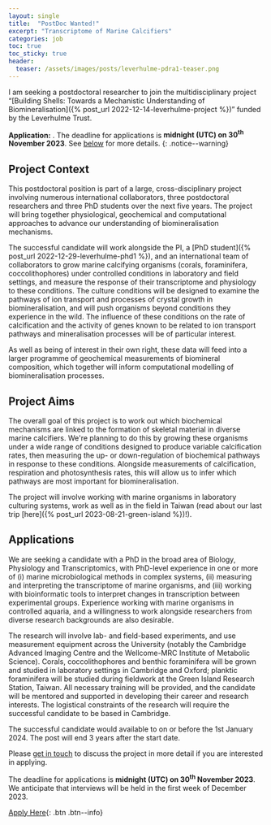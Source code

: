 ```yaml
---
layout: single
title:  "PostDoc Wanted!"
excerpt: "Transcriptome of Marine Calcifiers"
categories: job
toc: true
toc_sticky: true
header:
  teaser: /assets/images/posts/leverhulme-pdra1-teaser.png
---
```


I am seeking a postdoctoral researcher to join the multidisciplinary project “[Building Shells: Towards a Mechanistic Understanding of Biomineralisation]({% post_url 2022-12-14-leverhulme-project %})” funded by the Leverhulme Trust.

**Application:** . The deadline for applications is **midnight (UTC) on 30<sup>th</sup> November 2023**. See [below](#applications) for more details.
{: .notice--warning}

## Project Context

This postdoctoral position is part of a large, cross-disciplinary project involving numerous international collaborators, three postdoctoral researchers and three PhD students over the next five years.
The project will bring together physiological, geochemical and computational approaches to advance our understanding of biomineralisation mechanisms.

The successful candidate will work alongside the PI, a [PhD student]({% post_url 2022-12-29-leverhulme-phd1 %}), and an international team of collaborators to grow marine calcifying organisms (corals, foraminifera, coccolithophores) under controlled conditions in laboratory and field settings, and measure the response of their transcriptome and physiology to these conditions.
The culture conditions will be designed to examine the pathways of ion transport and processes of crystal growth in biomineralisation, and will push organisms beyond conditions they experience in the wild.
The influence of these conditions on the rate of calcification and the activity of genes known to be related to ion transport pathways and mineralisation processes will be of particular interest.

As well as being of interest in their own right, these data will feed into a larger programme of geochemical measurements of biomineral composition, which together will inform computational modelling of biomineralisation processes.

## Project Aims

The overall goal of this project is to work out which biochemical mechanisms are linked to the formation of skeletal material in diverse marine calcifiers.
We're planning to do this by growing these organisms under a wide range of conditions designed to produce variable calcification rates, then measuring the up- or down-regulation of biochemical pathways in response to these conditions.
Alongside measurements of calcification, respiration and photosynthesis rates, this will allow us to infer which pathways are most important for biomineralisation.

The project will involve working with marine organisms in laboratory culturing systems, work as well as in the field in Taiwan (read about our last trip [here]({% post_url 2023-08-21-green-island %})!).

## Applications

We are seeking a candidate with a PhD in the broad area of Biology, Physiology and Transcriptomics, with PhD-level experience in one or more of (i) marine microbiological methods in complex systems, (ii) measuring and interpreting the transcriptome of marine organisms, and (iii) working with bioinformatic tools to interpret changes in transcription between experimental groups. Experience working with marine organisms in controlled aquaria, and a willingness to work alongside researchers from diverse research backgrounds are also desirable.

The research will involve lab- and field-based experiments, and use measurement equipment across the University (notably the Cambridge Advanced Imaging Centre and the Wellcome-MRC Institute of Metabolic Science). Corals, coccolithophores and benthic foraminifera will be grown and studied in laboratory settings in Cambridge and Oxford; planktic foraminifera will be studied during fieldwork at the Green Island Research Station, Taiwan. All necessary training will be provided, and the candidate will be mentored and supported in developing their career and research interests.
The logistical constraints of the research will require the successful candidate to be based in Cambridge.

The successful candidate would available to on or before the 1st January 2024. The post will end 3 years after the start date.

Please [get in touch](mailto:ob266@cam.ac.uk) to discuss the project in more detail if you are interested in applying.

The deadline for applications is **midnight (UTC) on 30<sup>th</sup> November 2023**. We anticipate that interviews will be held in the first week of December 2023.

[Apply Here](https://www.jobs.cam.ac.uk/job/39499/){: .btn .btn--info}


